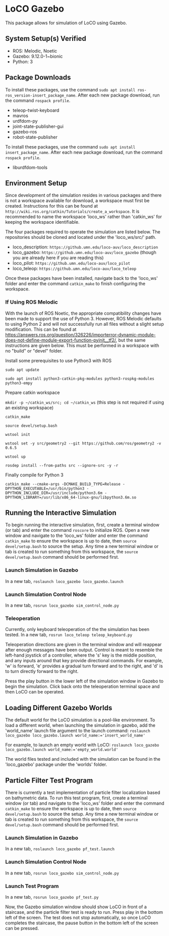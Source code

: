 # LoCO Gazebo

This package allows for simulation of LoCO using Gazebo.

## System Setup(s) Verified

- ROS: Melodic, Noetic
- Gazebo: 9.12.0-1~bionic
- Python: 3

## Package Downloads

To install these packages, use the command `sudo apt install ros-ros_version-insert_package_name`. After each new package download, run the command `rospack profile`.

- teleop-twist-keyboard
- mavros
- urdfdom-py
- joint-state-publisher-gui
- gazebo-ros
- robot-state-publisher

To install these packages, use the command `sudo apt install insert_package_name`. After each new package download, run the command `rospack profile`.

- liburdfdom-tools

## Environment Setup

Since development of the simulation resides in various packages and there is not a workspace available for download, a workspace must first be created. Instructions for this can be found at `http://wiki.ros.org/catkin/Tutorials/create_a_workspace`. It is recommended to name the workspace 'loco_ws' rather than 'catkin_ws' for keeping the workspace identifiable.

The four packages required to operate the simulation are listed below. The repositories should be cloned and located under the 'loco_ws/src/' path.

- loco_description: `https://github.umn.edu/loco-auv/loco_description`
- loco_gazebo: `https://github.umn.edu/loco-auv/loco_gazebo` (though you are already here if you are reading this)
- loco_pilot: `https://github.umn.edu/loco-auv/loco_pilot`
- loco_teleop: `https://github.umn.edu/loco-auv/loco_teleop`

Once these packages have been installed, navigate back to the 'loco_ws' folder and enter the command `catkin_make` to finish configuring the workspace.

### If Using ROS Melodic

With the launch of ROS Noetic, the appropriate compatibility changes have been made to support the use of Python 3. However, ROS Melodic defaults to using Python 2 and will not successfully run all files without a slight setup modification. This can be found at https://answers.ros.org/question/326226/importerror-dynamic-module-does-not-define-module-export-function-pyinit__tf2/, but the same instructions are given below. This must be performed in a workspace with no "build" or "devel" folder.

Install some prerequisites to use Python3 with ROS

`sudo apt update`

`sudo apt install python3-catkin-pkg-modules python3-rospkg-modules python3-empy`

Prepare catkin workspace

`mkdir -p ~/catkin_ws/src; cd ~/catkin_ws` (this step is not required if using an existing workspace)

`catkin_make`

`source devel/setup.bash`

`wstool init`

`wstool set -y src/geometry2 --git https://github.com/ros/geometry2 -v 0.6.5`

`wstool up`

`rosdep install --from-paths src --ignore-src -y -r`

Finally compile for Python 3

`catkin_make --cmake-args
            -DCMAKE_BUILD_TYPE=Release
            -DPYTHON_EXECUTABLE=/usr/bin/python3
            -DPYTHON_INCLUDE_DIR=/usr/include/python3.6m
            -DPYTHON_LIBRARY=/usr/lib/x86_64-linux-gnu/libpython3.6m.so`

## Running the Interactive Simulation

To begin running the interactive simulation, first, create a terminal window (or tab) and enter the command `roscore` to initialize ROS. Open a new window and navigate to the 'loco_ws' folder and enter the command `catkin_make` to ensure the workspace is up to date, then `source devel/setup.bash` to source the setup. Any time a new terminal window or tab is created to run something from this workspace, the `source devel/setup.bash` command should be performed first.

### Launch Simulation in Gazebo
In a new tab,
`roslaunch loco_gazebo loco_gazebo.launch`
### Launch Simulation Control Node
In a new tab,
`rosrun loco_gazebo sim_control_node.py`
### Teleoperation
Currently, only keyboard teleoperation of the the simulation has been tested. In a new tab,
`rosrun loco_teleop teleop_keyboard.py`

Teleoperation directions are given in the terminal window and will reappear after enough messages have been output. Control is meant to resemble the left-hand joystick of a controller, where the 's' key is the middle position, and any inputs around that key provide directional commands. For example, 'w' is forward, 'e' provides a gradual turn forward and to the right, and 'd' is to turn directly forward to the right.

Press the play button in the lower left of the simulation window in Gazebo to begin the simulation. Click back onto the teleoperation terminal space and then LoCO can be operated.

## Loading Different Gazebo Worlds
The default world for the LoCO simulation is a pool-like environment. To load a different world, when launching the simulation in gazebo, add the 'world_name' launch file argument to the launch command:
`roslaunch loco_gazebo loco_gazebo.launch world_name:='insert_world_name'`

For example, to launch an empty world with LoCO:
`roslaunch loco_gazebo loco_gazebo.launch world_name:='empty_world.world'`

The world files tested and included with the simulation can be found in the 'loco_gazebo' package under the 'worlds' folder.

## Particle Filter Test Program

There is currently a test implementation of particle filter localization based on bathymetric data. To run this test program, first, create a terminal window (or tab) and navigate to the 'loco_ws' folder and enter the command `catkin_make` to ensure the workspace is up to date, then `source devel/setup.bash` to source the setup. Any time a new terminal window or tab is created to run something from this workspace, the `source devel/setup.bash` command should be performed first.

### Launch Simulation in Gazebo
In a new tab,
`roslaunch loco_gazebo pf_test.launch`
### Launch Simulation Control Node
In a new tab,
`rosrun loco_gazebo sim_control_node.py`
### Launch Test Program
In a new tab,
`rosrun loco_gazebo pf_test.py`

Now, the Gazebo simulation window should show LoCO in front of a staircase, and the particle filter test is ready to run. Press play in the bottom left of the screen. The test does not stop automatically, so once LoCO completes the staircase, the pause button in the bottom left of the screen can be pressed.
